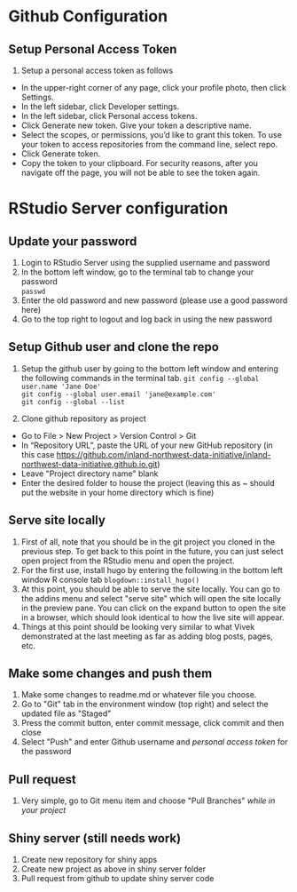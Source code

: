 # Github Configuration
## Setup Personal Access Token
1) Setup a personal access token as follows
- In the upper-right corner of any page, click your profile photo, then click Settings.
- In the left sidebar, click Developer settings.
- In the left sidebar, click Personal access tokens.
- Click Generate new token. Give your token a descriptive name.
- Select the scopes, or permissions, you’d like to grant this token. To use your token to access repositories from the command line, select repo.
- Click Generate token.
- Copy the token to your clipboard. For security reasons, after you navigate off the page, you will not be able to see the token again.

# RStudio Server configuration
## Update your password
1) Login to RStudio Server using the supplied username and password
2) In the bottom left window, go to the terminal tab to change your password  
```passwd```  
3) Enter the old password and new password (please use a good password here)
4) Go to the top right to logout and log back in using the new password

## Setup Github user and clone the repo
1) Setup the github user by going to the bottom left window and entering the following commands in the terminal tab. 
```git config --global user.name 'Jane Doe'```  
```git config --global user.email 'jane@example.com'```   
```git config --global --list```

2) Clone github repository as project
- Go to File > New Project > Version Control > Git
- In “Repository URL”, paste the URL of your new GitHub repository (in this case https://github.com/inland-northwest-data-initiative/inland-northwest-data-initiative.github.io.git)
- Leave "Project directory name" blank
- Enter the desired folder to house the project (leaving this as ~ should put the website in your home directory which is fine)

## Serve site locally
1) First of all, note that you should be in the git project you cloned in the previous step. To get back to this point in the future, you can just select open project from the RStudio menu and open the project.
2) For the first use, install hugo by entering the following in the bottom left window R console tab
```blogdown::install_hugo()```
3) At this point, you should be able to serve the site locally. You can go to the addins menu and select "serve site" which will open the site locally in the preview pane. You can click on the expand button to open the site in a browser, which should look identical to how the live site will appear.
4) Things at this point should be looking very similar to what Vivek demonstrated at the last meeting as far as adding blog posts, pages, etc.

## Make some changes and push them
1) Make some changes to readme.md or whatever file you choose.
2) Go to "Git" tab in the environment window (top right) and select the updated file as "Staged"
3) Press the commit button, enter commit message, click commit and then close
4) Select "Push" and enter Github username and *personal access token* for the password

## Pull request
1) Very simple, go to Git menu item and choose "Pull Branches" *while in your project*

## Shiny server (still needs work)
1) Create new repository for shiny apps
2) Create new project as above in shiny server folder
3) Pull request from github to update shiny server code
